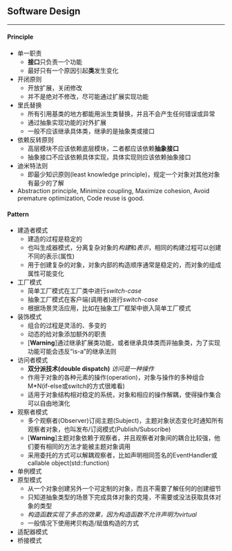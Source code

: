 ## Software Design
---

#### Principle
- 单一职责
    - **接口**只负责一个功能
    - 最好只有一个原因引起**类**发生变化
- 开闭原则
    - 开放扩展，关闭修改
    - 并不是绝对不修改，尽可能通过扩展实现功能
- 里氏替换
    - 所有引用基类的地方都能用派生类替换，并且不会产生任何错误或异常
    - 通过抽象实现功能的对外扩展
    - 一般不应该继承具体类，继承的是抽象类或接口
- 依赖反转原则
    - 高层模块不应该依赖底层模块，二者都应该依赖**抽象接口**
    - 抽象接口不应该依赖具体实现，具体实现则应该依赖抽象接口
- 迪米特法则
    - 即最少知识原则(least knowledge principle)，规定一个对象对其他对象有最少的了解
- Abstraction principle, Minimize coupling, Maximize cohesion, Avoid premature optimization, Code reuse is good.

#### Pattern
- 建造者模式
    - 建造的过程是稳定的
    - 也叫生成器模式，分离复杂对象的*构建*和*表示*，相同的构建过程可以创建不同的表示(属性)
    - 用于创建复杂的对象，对象内部的构造顺序通常是稳定的，而对象的组成属性可能变化
- 工厂模式
    - 简单工厂模式在工厂类中进行*switch-case*
    - 抽象工厂模式在客户端(调用者)进行*switch-case*
    - 根据场景灵活应用，比如在抽象工厂框架中嵌入简单工厂模式
- 装饰模式
    - 组合的过程是灵活的、多变的
    - 动态的给对象添加额外的职责
    - [**Warning**]通过继承扩展类功能，或者继承具体类而非抽象类，为了实现功能可能会违反“is-a”的继承法则
- 访问者模式
    - **双分派技术(double dispatch)** *访问是一种操作*
    - 作用于对象的各种元素的操作(operation)，对象与操作的多种组合M*N(if-else或switch的方式很难看)
    - 适用于对象结构相对稳定的系统，对象和相应的操作解耦，使得操作集合可以自由地演化
- 观察者模式
    - 多个观察者(Observer)订阅主题(Subject)，主题对象状态变化时通知所有观察者对象，也叫发布/订阅模式(Publish/Subscribe)
    - [**Warning**]主题对象依赖于观察者，并且观察者对象间的耦合比较强，他们要有相同的方法才能被主题对象调用
    - 采用委托的方式可以解耦观察者，比如声明相同签名的EventHandler或callable object(std::function)
- 单例模式
- 原型模式
    - 从一个对象创建另外一个可定制的对象，而且不需要了解任何的创建细节
    - 只知道抽象类型的场景下完成具体对象的克隆，不需要或没法获取具体对象的类型
    - *构造函数实现了多态的效果，因为构造函数不允许声明为virtual*
    - 一般情况下使用拷贝构造/赋值构造的方式
- 适配器模式
- 桥接模式
